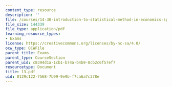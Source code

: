 ```yaml
---
content_type: resource
description: ''
file: /courses/14-30-introduction-to-statistical-method-in-economics-spring-2006/0129c12275687b999e9bf7ca6a7c378e_l3.pdf
file_size: 144339
file_type: application/pdf
learning_resource_types:
- Exams
license: https://creativecommons.org/licenses/by-nc-sa/4.0/
ocw_type: OCWFile
parent_title: Exams
parent_type: CourseSection
parent_uid: c8394d1a-1cb1-b74a-b4b9-8cb2c6f57ef7
resourcetype: Document
title: l3.pdf
uid: 0129c122-7568-7b99-9e9b-f7ca6a7c378e
---
```

